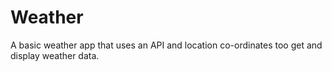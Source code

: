 # Weather
A basic weather app that uses an API and location co-ordinates too get and display weather data.
